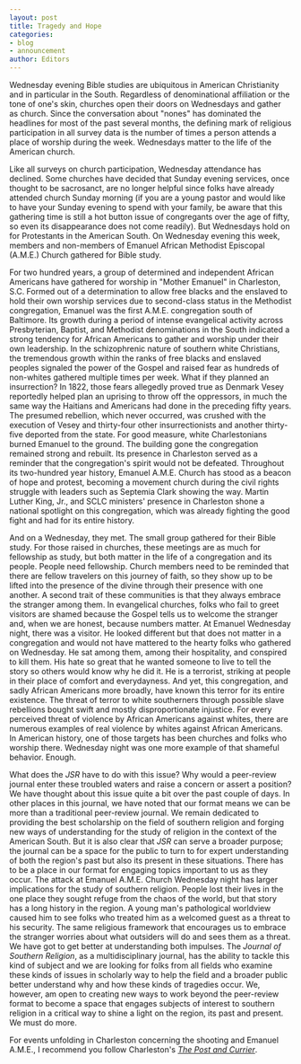 ```yaml
---
layout: post
title: Tragedy and Hope
categories:
- blog
- announcement
author: Editors
---
```


Wednesday evening Bible studies are ubiquitous in American Christianity and in particular in the South. Regardless of denominational affiliation or the tone of one's skin, churches open their doors on Wednesdays and gather as church. Since the conversation about "nones" has dominated the headlines for most of the past several months, the defining mark of religious participation in all survey data is the number of times a person attends a place of worship during the week. Wednesdays matter to the life of the American church.

Like all surveys on church participation, Wednesday attendance has declined. Some churches have decided that Sunday evening services, once thought to be sacrosanct, are no longer helpful since folks have already attended church Sunday morning (if you are a young pastor and would like to have your Sunday evening to spend with your family, be aware that this gathering time is still a hot button issue of congregants over the age of fifty, so even its disappearance does not come readily). But Wednesdays hold on for Protestants in the American South. On Wednesday evening this week, members and non-members of Emanuel African Methodist Episcopal (A.M.E.) Church gathered for Bible study.

For two hundred years, a group of determined and independent African Americans have gathered for worship in "Mother Emanuel" in Charleston, S.C. Formed out of a determination to allow free blacks and the enslaved to hold their own worship services due to second-class status in the Methodist congregation, Emanuel was the first A.M.E. congregation south of Baltimore. Its growth during a period of intense evangelical activity across Presbyterian, Baptist, and Methodist denominations in the South indicated a strong tendency for African Americans to gather and worship under their own leadership. In the schizophrenic nature of southern white Christians, the tremendous growth within the ranks of free blacks and enslaved peoples signaled the power of the Gospel and raised fear as hundreds of non-whites gathered multiple times per week. What if they planned an insurrection? In 1822, those fears allegedly proved true as Denmark Vesey reportedly helped plan an uprising to throw off the oppressors, in much the same way the Haitians and Americans had done in the preceding fifty years. The presumed rebellion, which never occurred, was crushed with the execution of Vesey and thirty-four other insurrectionists and another thirty-five deported from the state. For good measure, white Charlestonians burned Emanuel to the ground. The building gone the congregation remained strong and rebuilt. Its presence in Charleston served as a reminder that the congregation's spirit would not be defeated. Throughout its two-hundred year history, Emanuel A.M.E. Church has stood as a beacon of hope and protest, becoming a movement church during the civil rights struggle with leaders such as Septemia Clark showing the way. Martin Luther King, Jr., and SCLC ministers' presence in Charleston shone a national spotlight on this congregation, which was already fighting the good fight and had for its entire history.

And on a Wednesday, they met. The small group gathered for their Bible study. For those raised in churches, these meetings are as much for fellowship as study, but both matter in the life of a congregation and its people. People need fellowship. Church members need to be reminded that there are fellow travelers on this journey of faith, so they show up to be lifted into the presence of the divine through their presence with one another. A second trait of these communities is that they always embrace the stranger among them. In evangelical churches, folks who fail to greet visitors are shamed because the Gospel tells us to welcome the stranger and, when we are honest, because numbers matter. At Emanuel Wednesday night, there was a visitor. He looked different but that does not matter in a congregation and would not have mattered to the hearty folks who gathered on Wednesday. He sat among them, among their hospitality, and conspired to kill them. His hate so great that he wanted someone to live to tell the story so others would know why he did it. He is a terrorist, striking at people in their place of comfort and everydayness. And yet, this congregation, and sadly African Americans more broadly, have known this terror for its entire existence. The threat of terror to white southerners through possible slave rebellions bought swift and mostly disproportionate injustice. For every perceived threat of violence by African Americans against whites, there are numerous examples of real violence by whites against African Americans. In American history, one of those targets has been churches and folks who worship there. Wednesday night was one more example of that shameful behavior. Enough.

What does the *JSR* have to do with this issue? Why would a peer-review journal enter these troubled waters and raise a concern or assert a position? We have thought about this issue quite a bit over the past couple of days. In other places in this journal, we have noted that our format means we can be more than a traditional peer-review journal. We remain dedicated to providing the best scholarship on the field of southern religion and forging new ways of understanding for the study of  religion in the context of the American South. But it is also clear that *JSR* can serve a broader purpose; the journal can be a space for the public to turn to for expert understanding of both the region's past but also its present in these situations. There has to be a place in our format for engaging topics important to us as they occur. The attack at Emanuel A.M.E. Church Wednesday night has larger implications for the study of southern religion. People lost their lives in the one place they sought refuge from the chaos of the world, but that story has a long history in the region. A young man's pathological worldview caused him to see folks who treated him as a welcomed guest as a threat to his security. The same religious framework that encourages us to embrace the stranger worries about what outsiders will do and sees them as a threat. We have got to get better at understanding both impulses. The *Journal of Southern Religion*, as a multidisciplinary journal, has the ability to tackle this kind of subject and we are looking for folks from all fields who examine these kinds of issues in scholarly way to help the field and a broader public better understand why and how these kinds of tragedies occur. We, however, am open to creating new ways to work beyond the peer-review format to become a space that engages subjects of interest to southern religion in a critical way to shine a light on the region, its past and present. We must do more.

For events unfolding in Charleston concerning the shooting and Emanuel A.M.E., I recommend you follow Charleston's [*The Post and Currier*][].

[*The Post and Currier*]: http://www.postandcourier.com/